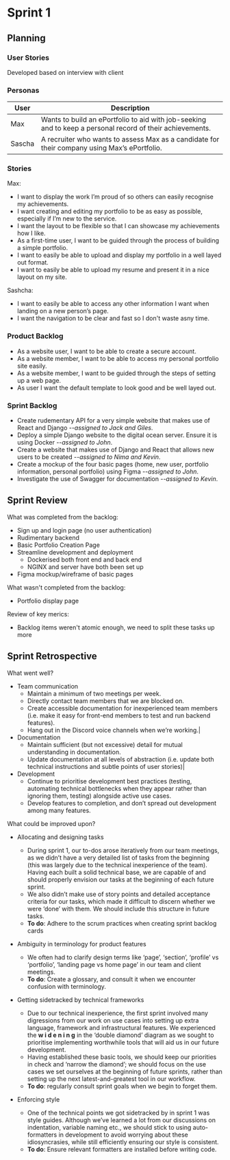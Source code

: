 # Sprint 1

## Planning

### User Stories
Developed based on interview with client

### Personas
|User|Description|
|----|----------|
|Max |Wants to build an ePortfolio to aid with job-seeking and to keep a personal record of their achievements.
|Sascha|A recruiter who wants to assess Max as a candidate for their company using Max’s ePortfolio.

### Stories
Max:
* I want to display the work I’m proud of so others can easily recognise my achievements.
* I want creating and editing my portfolio to be as easy as possible, especially if I’m new to the service.
* I want the layout to be flexible so that I can showcase my achievements how I like.
* As a first-time user, I want to be guided through the process of building a simple portfolio.
* I want to easily be able to upload and display my portfolio in a well layed out format.
* I want to easily be able to upload my resume and present it in a nice layout on my site.

Sashcha:
* I want to easily be able to access any other information I want when landing on a new person’s page.
* I want the navigation to be clear and fast so I don't waste asny time.

### Product Backlog
* As a website user, I want to be able to create a secure account.
* As a website member, I want to be able to access my personal portfolio site easily.
* As a website member, I want to be guided through the steps of setting up a web page.
* As user I want the default template to look good and be well layed out.

### Sprint Backlog
* Create rudementary API for a very simple website that makes use of React and Django --*assigned to Jack and Giles*.
* Deploy a simple Django website to the digital ocean server. Ensure it is using Docker --*assigned to John*.
* Create a website that makes use of Django and React that allows new users to be created --*assigned to Nima and Kevin*.
* Create a mockup of the four basic pages (home, new user, portfolio information, personal portfolio) using Figma --*assigned to John*.
* Investigate the use of Swagger for documentation --*assigned to Kevin*.

## Sprint Review
What was completed from the backlog:
* Sign up and login page (no user authentication)
* Rudimentary backend
* Basic Portfolio Creation Page
* Streamline development and deployment
  * Dockerised both front end and back end
  * NGINX and server have both been set up
* Figma mockup/wireframe of basic pages

What wasn't completed from the backlog:
* Portfolio display page 

Review of key merics:
* Backlog items weren't atomic enough, we need to split these tasks up more

## Sprint Retrospective
What went well?
* Team communication 
  * Maintain a minimum of two meetings per week.
  * Directly contact team members that we are blocked on.
  * Create accessible documentation for inexperienced team members (i.e. make it easy for front-end members to test and run backend features).
  * Hang out in the Discord voice channels when we’re working.|
* Documentation 
  * Maintain sufficient (but not excessive) detail for mutual understanding in documentation. 
  * Update documentation at all levels of abstraction (i.e. update both technical instructions and subtle points of user stories)|
* Development  
  * Continue to prioritise development best practices (testing, automating technical bottlenecks when they appear rather than ignoring them, testing) alongside active use cases.
  * Develop features to completion, and don’t spread out development among many features.

What could be improved upon?
* Allocating and designing tasks 
  * During sprint 1, our to-dos arose iteratively from our team meetings, as we didn’t have a very detailed list of tasks from the beginning (this was largely due to the technical inexperience of the team). Having each built a solid technical base, we are capable of and should properly envision our tasks at the beginning of each future sprint.
  * We also didn’t make use of story points and detailed acceptance criteria for our tasks, which made it difficult to discern whether we were ‘done’ with them. We should include this structure in future tasks.
  * **To do**: Adhere to the scrum practices when creating sprint backlog cards 
* Ambiguity in terminology for product features 
  * We often had to clarify design terms like ‘page’, ‘section’, ‘profile’ vs ‘portfolio’, ‘landing page vs home page’ in our team and client meetings.
  * **To do**: Create a glossary, and consult it when we encounter confusion with terminology.
* Getting sidetracked by technical frameworks 
  * Due to our technical inexperience, the first sprint involved many digressions from our work on use cases into setting up extra language, framework and infrastructural features. We experienced the **w i d e n i n g** in the ‘double diamond’ diagram as we sought to prioritise implementing worthwhile tools that will aid us in our future development.
  * Having established these basic tools, we should keep our priorities in check and ‘narrow the diamond’; we should focus on the use cases we set ourselves at the beginning of future sprints, rather than setting up the next latest-and-greatest tool in our workflow.
  * **To do**: regularly consult sprint goals when we begin to forget them.

* Enforcing style 
  * One of the technical points we got sidetracked by in sprint 1 was style guides. Although we’ve learned a lot from our discussions on indentation, variable naming etc., we should stick to using auto-formatters in development to avoid worrying about these idiosyncrasies, while still efficiently ensuring our style is consistent.
  * **To do**: Ensure relevant formatters are installed before writing code.

